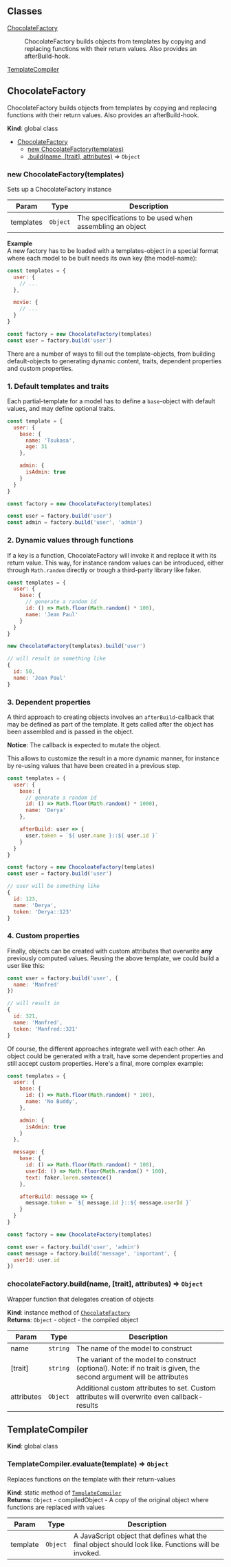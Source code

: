 ## Classes

<dl>
<dt><a href="#ChocolateFactory">ChocolateFactory</a></dt>
<dd><p>ChocolateFactory builds objects from templates by copying
and replacing functions with their return values. Also provides
an afterBuild-hook.</p>
</dd>
<dt><a href="#TemplateCompiler">TemplateCompiler</a></dt>
<dd></dd>
</dl>

<a name="ChocolateFactory"></a>

## ChocolateFactory
ChocolateFactory builds objects from templates by copying
and replacing functions with their return values. Also provides
an afterBuild-hook.

**Kind**: global class  

* [ChocolateFactory](#ChocolateFactory)
    * [new ChocolateFactory(templates)](#new_ChocolateFactory_new)
    * [.build(name, [trait], attributes)](#ChocolateFactory+build) ⇒ <code>Object</code>

<a name="new_ChocolateFactory_new"></a>

### new ChocolateFactory(templates)
Sets up a ChocolateFactory instance


| Param | Type | Description |
| --- | --- | --- |
| templates | <code>Object</code> | The specifications to be used when   assembling an object |

**Example**  
A new factory has to be loaded with a templates-object in a special format
where each model to be built needs its own key (the model-name):

```js
const templates = {
  user: {
    // ...
  },

  movie: {
    // ...
  }
}

const factory = new ChocolateFactory(templates)
const user = factory.build('user')
```

There are a number of ways to fill out the template-objects, from building
default-objects to generating dynamic content, traits, dependent properties
and custom properties.

### 1. Default templates and traits

Each partial-template for a model has to define a `base`-object with
default values, and may define optional traits.

```js
const template = {
  user: {
    base: {
      name: 'Tsukasa',
      age: 31
    },

    admin: {
      isAdmin: true
    }
  }
}

const factory = new ChocolateFactory(templates)

const user = factory.build('user')
const admin = factory.build('user', 'admin')
```

### 2. Dynamic values through functions

If a key is a function, ChocolateFactory will invoke it and replace it
with its return value. This way, for instance random values can be
introduced, either through `Math.random` directly or trough a third-party
library like faker.

```js
const templates = {
  user: {
    base: {
      // generate a random id
      id: () => Math.floor(Math.random() * 100),
      name: 'Jean Paul'
    }
  }
}

new ChocolateFactory(templates).build('user')

// will result in something like
{
  id: 50,
  name: 'Jean Paul'
}
```

### 3. Dependent properties

A third approach to creating objects involves an `afterBuild`-callback
that may be defined as part of the template. It gets called after the
object has been assembled and is passed in the object.

**Notice**: The callback is expected to mutate the object.

This allows to customize the result in a more dynamic manner,
for instance by re-using values that have been created in a previous step.

```js
const templates = {
  user: {
    base: {
      // generate a random id
      id: () => Math.floor(Math.random() * 1000),
      name: 'Derya'
    },

    afterBuild: user => {
      user.token = `${ user.name }::${ user.id }`
    }
  }
}

const factory = new ChocoloateFactory(templates)
const user = factory.build('user')

// user will be something like
{
  id: 123,
  name: 'Derya',
  token: 'Derya::123'
}
```

### 4. Custom properties

Finally, objects can be created with custom attributes that overwrite
**any** previously computed values. Reusing the above template, we could
build a user like this:

```js
const user = factory.build('user', {
  name: 'Manfred'
})

// will result in
{
  id: 321,
  name: 'Manfred',
  token: 'Manfred::321'
}
```

Of course, the different approaches integrate well with each other. An
object could be generated with a trait, have some dependent properties
and still accept custom properties. Here's a final, more complex example:

```js
const templates = {
  user: {
    base: {
      id: () => Math.floor(Math.random() * 100),
      name: 'No Buddy',
    },

    admin: {
      isAdmin: true
    }
  },

  message: {
    base: {
      id: () => Math.floor(Math.random() * 100),
      userId: () => Math.floor(Math.random() * 100),
      text: faker.lorem.sentence()
    },

    afterBuild: message => {
      message.token = `${ message.id }::${ message.userId }`
    }
  }
}

const factory = new ChocolateFactory(templates)

const user = factory.build('user', 'admin')
const message = factory.build('message', 'important', {
  userId: user.id
})


```
<a name="ChocolateFactory+build"></a>

### chocolateFactory.build(name, [trait], attributes) ⇒ <code>Object</code>
Wrapper function that delegates creation of objects

**Kind**: instance method of <code>[ChocolateFactory](#ChocolateFactory)</code>  
**Returns**: <code>Object</code> - object - the compiled object  

| Param | Type | Description |
| --- | --- | --- |
| name | <code>string</code> | The name of the model to construct |
| [trait] | <code>string</code> | The variant of the model to construct (optional).   Note: if no trait is given, the second argument will be attributes |
| attributes | <code>Object</code> | Additional custom attributes to set. Custom   attributes will overwrite even callback-results |

<a name="TemplateCompiler"></a>

## TemplateCompiler
**Kind**: global class  
<a name="TemplateCompiler.evaluate"></a>

### TemplateCompiler.evaluate(template) ⇒ <code>Object</code>
Replaces functions on the template with their return-values

**Kind**: static method of <code>[TemplateCompiler](#TemplateCompiler)</code>  
**Returns**: <code>Object</code> - compiledObject - A copy of the original object
  where functions are replaced with values  

| Param | Type | Description |
| --- | --- | --- |
| template | <code>Object</code> | A JavaScript object that defines what the   final object should look like. Functions will be invoked. |

